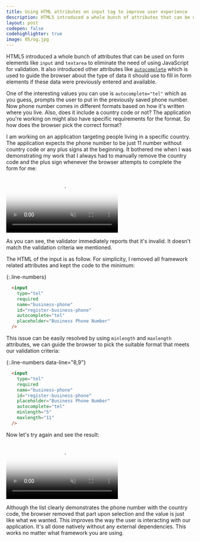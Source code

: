 ```yaml
---
title: Using HTML attributes on input tag to improve user experience
description: HTML5 introduced a whole bunch of attributes that can be used on form elements like `input` and `textarea` to eliminate the need of using JavaScript for validation. It also introduced other attributes like autocomplete
layout: post
codepen: false
codehighlighter: true
image: 05/og.jpg
---
```



HTML5 introduced a whole bunch of attributes that can be used on form elements like `input` and `textarea` to eliminate the need of using JavaScript for validation. It also introduced other attributes like [`autocomplete`](https://developer.mozilla.org/en-US/docs/Web/HTML/Attributes/autocomplete) which is used to guide the browser about the type of data it should use to fill in form elements if these data were previously entered and available.

One of the interesting values you can use is `autocomplete="tel"` which as you guess, prompts the user to put in the previously saved phone number. Now phone number comes in different formats based on how it's written where you live. Also, does it include a country code or not? The application you're working on might also have specific requirements for the format. So how does the browser pick the correct format?

I am working on an application targeting people living in a specific country. The application expects the phone number to be just 11 number without country code or any plus signs at the beginning. It bothered me when I was demonstrating my work that I always had to manually remove the country code and the plus sign whenever the browser attempts to complete the form for me:

<div class="video-container">
  <video autoplay loop muted controls poster="{{ site.url }}/images/05/before.jpg">
    <source src="{{ site.url }}/images/05/before.webm" type="video/webm" />
    <source src="{{ site.url }}/images/05/before.mp4" type="video/mp4" />
  </video>
</div>

As you can see, the validator immediately reports that it's invalid. It doesn't match the validation criteria we mentioned.

The HTML of the input is as follow. For simplicity, I removed all framework related attributes and kept the code to the minimum:

{:.line-numbers}

```html
  <input
    type="tel"
    required
    name="business-phone"
    id="register-business-phone"
    autocomplete="tel"
    placeholder="Business Phone Number"
  />
```

This issue can be easily resolved by using `minlength` and `maxlength` attributes, we can guide the browser to pick the suitable format that meets our validation criteria:

{:.line-numbers data-line="8,9"}

```html
  <input
    type="tel"
    required
    name="business-phone"
    id="register-business-phone"
    placeholder="Business Phone Number"
    autocomplete="tel"
    minlength="5"
    maxlength="11"
  />
```

Now let's try again and see the result:

<div class="video-container">
  <video autoplay loop muted controls poster="{{ site.url }}/images/05/after.jpg">
    <source src="{{ site.url }}/images/05/after.webm" type="video/webm" />
    <source src="{{ site.url }}/images/05/after.mp4" type="video/mp4" />
  </video>
</div>

Although the list clearly demonstrates the phone number with the country code, the browser removed that part upon selection and the value is just like what we wanted. This improves the way the user is interacting with our application. It's all done natively without any external dependencies. This works no matter what framework you are using.

